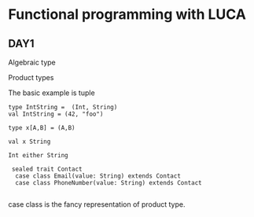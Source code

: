 # Functional programming with LUCA

## DAY1

Algebraic type

Product types

The basic example is tuple 
``` 
type IntString =  (Int, String)
val IntString = (42, "foo")

type x[A,B] = (A,B)

val x String

Int either String

 sealed trait Contact
  case class Email(value: String) extends Contact
  case class PhoneNumber(value: String) extends Contact


```

case class is the fancy representation of product type.
